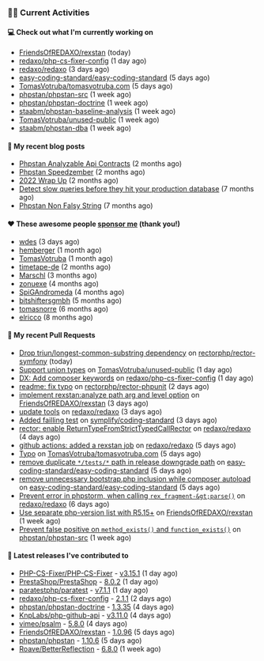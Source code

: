 ### 👨‍💻 Current Activities


#### 💻 Check out what I'm currently working on

- [FriendsOfREDAXO/rexstan](https://github.com/FriendsOfREDAXO/rexstan) (today)
- [redaxo/php-cs-fixer-config](https://github.com/redaxo/php-cs-fixer-config) (1 day ago)
- [redaxo/redaxo](https://github.com/redaxo/redaxo) (3 days ago)
- [easy-coding-standard/easy-coding-standard](https://github.com/easy-coding-standard/easy-coding-standard) (5 days ago)
- [TomasVotruba/tomasvotruba.com](https://github.com/TomasVotruba/tomasvotruba.com) (5 days ago)
- [phpstan/phpstan-src](https://github.com/phpstan/phpstan-src) (1 week ago)
- [phpstan/phpstan-doctrine](https://github.com/phpstan/phpstan-doctrine) (1 week ago)
- [staabm/phpstan-baseline-analysis](https://github.com/staabm/phpstan-baseline-analysis) (1 week ago)
- [TomasVotruba/unused-public](https://github.com/TomasVotruba/unused-public) (1 week ago)
- [staabm/phpstan-dba](https://github.com/staabm/phpstan-dba) (1 week ago)


#### 📜 My recent blog posts

- [Phpstan Analyzable Api Contracts](https://staabm.github.io/2022/12/29/phpstan-analyzable-api-contracts.html) (2 months ago)
- [Phpstan Speedzember](https://staabm.github.io/2022/12/23/phpstan-speedzember.html) (2 months ago)
- [2022 Wrap Up](https://staabm.github.io/2022/12/20/2022-wrap-up.html) (2 months ago)
- [Detect slow queries before they hit your production database](https://staabm.github.io/2022/08/16/phpstan-dba-query-plan-analysis.html) (7 months ago)
- [Phpstan Non Falsy String](https://staabm.github.io/2022/08/11/phpstan-non-falsy-string.html) (7 months ago)


#### ❤️ These awesome people [sponsor me](https://github.com/sponsors/staabm) (thank you!)

- [wdes](https://github.com/wdes) (3 days ago)
- [hemberger](https://github.com/hemberger) (1 month ago)
- [TomasVotruba](https://github.com/TomasVotruba) (1 month ago)
- [timetape-de](https://github.com/timetape-de) (2 months ago)
- [Marschl](https://github.com/Marschl) (3 months ago)
- [zonuexe](https://github.com/zonuexe) (4 months ago)
- [SpiGAndromeda](https://github.com/SpiGAndromeda) (4 months ago)
- [bitshiftersgmbh](https://github.com/bitshiftersgmbh) (5 months ago)
- [tomasnorre](https://github.com/tomasnorre) (6 months ago)
- [elricco](https://github.com/elricco) (8 months ago)


#### 🔨 My recent Pull Requests

- [Drop triun/longest-common-substring dependency](https://github.com/rectorphp/rector-symfony/pull/379) on [rectorphp/rector-symfony](https://github.com/rectorphp/rector-symfony) (today)
- [Support union types](https://github.com/TomasVotruba/unused-public/pull/39) on [TomasVotruba/unused-public](https://github.com/TomasVotruba/unused-public) (1 day ago)
- [DX: Add composer keywords](https://github.com/redaxo/php-cs-fixer-config/pull/3) on [redaxo/php-cs-fixer-config](https://github.com/redaxo/php-cs-fixer-config) (1 day ago)
- [readme: fix typo](https://github.com/rectorphp/rector-phpunit/pull/164) on [rectorphp/rector-phpunit](https://github.com/rectorphp/rector-phpunit) (2 days ago)
- [implement rexstan:analyze path arg and level option](https://github.com/FriendsOfREDAXO/rexstan/pull/387) on [FriendsOfREDAXO/rexstan](https://github.com/FriendsOfREDAXO/rexstan) (3 days ago)
- [update tools](https://github.com/redaxo/redaxo/pull/5635) on [redaxo/redaxo](https://github.com/redaxo/redaxo) (3 days ago)
- [Added failling test](https://github.com/symplify/coding-standard/pull/18) on [symplify/coding-standard](https://github.com/symplify/coding-standard) (3 days ago)
- [rector: enable ReturnTypeFromStrictTypedCallRector](https://github.com/redaxo/redaxo/pull/5630) on [redaxo/redaxo](https://github.com/redaxo/redaxo) (4 days ago)
- [github actions: added a rexstan job](https://github.com/redaxo/redaxo/pull/5629) on [redaxo/redaxo](https://github.com/redaxo/redaxo) (5 days ago)
- [Typo](https://github.com/TomasVotruba/tomasvotruba.com/pull/1391) on [TomasVotruba/tomasvotruba.com](https://github.com/TomasVotruba/tomasvotruba.com) (5 days ago)
- [remove duplicate `*/tests/*` path in release downgrade path](https://github.com/easy-coding-standard/easy-coding-standard/pull/67) on [easy-coding-standard/easy-coding-standard](https://github.com/easy-coding-standard/easy-coding-standard) (5 days ago)
- [remove unnecessary bootstrap.php inclusion while composer autoload](https://github.com/easy-coding-standard/easy-coding-standard/pull/66) on [easy-coding-standard/easy-coding-standard](https://github.com/easy-coding-standard/easy-coding-standard) (5 days ago)
- [Prevent error in phpstorm, when calling `rex_fragment-&gt;parse()`](https://github.com/redaxo/redaxo/pull/5628) on [redaxo/redaxo](https://github.com/redaxo/redaxo) (6 days ago)
- [Use separate php-version list with R5.15&#43;](https://github.com/FriendsOfREDAXO/rexstan/pull/381) on [FriendsOfREDAXO/rexstan](https://github.com/FriendsOfREDAXO/rexstan) (1 week ago)
- [Prevent false positive on `method_exists()` and `function_exists()`](https://github.com/phpstan/phpstan-src/pull/2277) on [phpstan/phpstan-src](https://github.com/phpstan/phpstan-src) (1 week ago)


#### 🔭 Latest releases I've contributed to

- [PHP-CS-Fixer/PHP-CS-Fixer](https://github.com/PHP-CS-Fixer/PHP-CS-Fixer) - [v3.15.1](https://github.com/PHP-CS-Fixer/PHP-CS-Fixer/releases/tag/v3.15.1) (1 day ago)
- [PrestaShop/PrestaShop](https://github.com/PrestaShop/PrestaShop) - [8.0.2](https://github.com/PrestaShop/PrestaShop/releases/tag/8.0.2) (1 day ago)
- [paratestphp/paratest](https://github.com/paratestphp/paratest) - [v7.1.1](https://github.com/paratestphp/paratest/releases/tag/v7.1.1) (1 day ago)
- [redaxo/php-cs-fixer-config](https://github.com/redaxo/php-cs-fixer-config) - [2.1.1](https://github.com/redaxo/php-cs-fixer-config/releases/tag/2.1.1) (2 days ago)
- [phpstan/phpstan-doctrine](https://github.com/phpstan/phpstan-doctrine) - [1.3.35](https://github.com/phpstan/phpstan-doctrine/releases/tag/1.3.35) (4 days ago)
- [KnpLabs/php-github-api](https://github.com/KnpLabs/php-github-api) - [v3.11.0](https://github.com/KnpLabs/php-github-api/releases/tag/v3.11.0) (4 days ago)
- [vimeo/psalm](https://github.com/vimeo/psalm) - [5.8.0](https://github.com/vimeo/psalm/releases/tag/5.8.0) (4 days ago)
- [FriendsOfREDAXO/rexstan](https://github.com/FriendsOfREDAXO/rexstan) - [1.0.96](https://github.com/FriendsOfREDAXO/rexstan/releases/tag/1.0.96) (5 days ago)
- [phpstan/phpstan](https://github.com/phpstan/phpstan) - [1.10.6](https://github.com/phpstan/phpstan/releases/tag/1.10.6) (5 days ago)
- [Roave/BetterReflection](https://github.com/Roave/BetterReflection) - [6.8.0](https://github.com/Roave/BetterReflection/releases/tag/6.8.0) (1 week ago)
